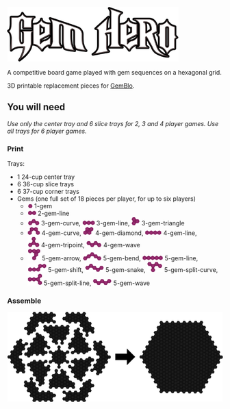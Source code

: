 <img alt="Gem Hero" src="https://raw.githubusercontent.com/TassSinclair/GemHero/master/logo.png" width="400" />

A competitive board game played with gem sequences on a hexagonal grid.

3D printable replacement pieces for [GemBlo](http://boardgamez.co.kr/shop/goods/goods_view.php?goodsno=53&category=003010).


## You will need

*Use only the center tray and 6 slice trays for 2, 3 and 4 player games. Use all trays for 6 player games.*

### Print

Trays:
  - 1 24-cup center tray
  - 6 36-cup slice trays
  - 6 37-cup corner trays
- Gems (one full set of 18 pieces per player, for up to six players)
  - <img src="https://raw.githubusercontent.com/TassSinclair/GemHero/master/gems/1-gem.png" /> 1-gem
  - <img src="https://raw.githubusercontent.com/TassSinclair/GemHero/master/gems/2-gem-line.png" /> 2-gem-line
  - <img src="https://raw.githubusercontent.com/TassSinclair/GemHero/master/gems/3-gem-curve.png" /> 3-gem-curve,
    <img src="https://raw.githubusercontent.com/TassSinclair/GemHero/master/gems/3-gem-line.png" /> 3-gem-line,
    <img src="https://raw.githubusercontent.com/TassSinclair/GemHero/master/gems/3-gem-triangle.png" /> 3-gem-triangle
  - <img src="https://raw.githubusercontent.com/TassSinclair/GemHero/master/gems/4-gem-curve.png" /> 4-gem-curve, 
    <img src="https://raw.githubusercontent.com/TassSinclair/GemHero/master/gems/4-gem-diamond.png" /> 4-gem-diamond, 
    <img src="https://raw.githubusercontent.com/TassSinclair/GemHero/master/gems/4-gem-line.png" /> 4-gem-line, 
    <br />
    <img src="https://raw.githubusercontent.com/TassSinclair/GemHero/master/gems/4-gem-tripoint.png" /> 4-gem-tripoint,
    <img src="https://raw.githubusercontent.com/TassSinclair/GemHero/master/gems/4-gem-wave.png" /> 4-gem-wave
  - <img src="https://raw.githubusercontent.com/TassSinclair/GemHero/master/gems/5-gem-arrow.png" /> 5-gem-arrow,
    <img src="https://raw.githubusercontent.com/TassSinclair/GemHero/master/gems/5-gem-bend.png" /> 5-gem-bend,
    <img src="https://raw.githubusercontent.com/TassSinclair/GemHero/master/gems/5-gem-line.png" /> 5-gem-line,
    <br />
    <img src="https://raw.githubusercontent.com/TassSinclair/GemHero/master/gems/5-gem-shift.png" /> 5-gem-shift,
    <img src="https://raw.githubusercontent.com/TassSinclair/GemHero/master/gems/5-gem-snake.png" /> 5-gem-snake,
    <img src="https://raw.githubusercontent.com/TassSinclair/GemHero/master/gems/5-gem-split-curve.png" /> 5-gem-split-curve,
    <br />
    <img src="https://raw.githubusercontent.com/TassSinclair/GemHero/master/gems/5-gem-split-line.png" /> 5-gem-split-line,
    <img src="https://raw.githubusercontent.com/TassSinclair/GemHero/master/gems/5-gem-wave.png" /> 5-gem-wave

### Assemble 
  <img alt="Joining trays" src="https://raw.githubusercontent.com/TassSinclair/GemHero/master/trays/joining-trays.png" /> 
